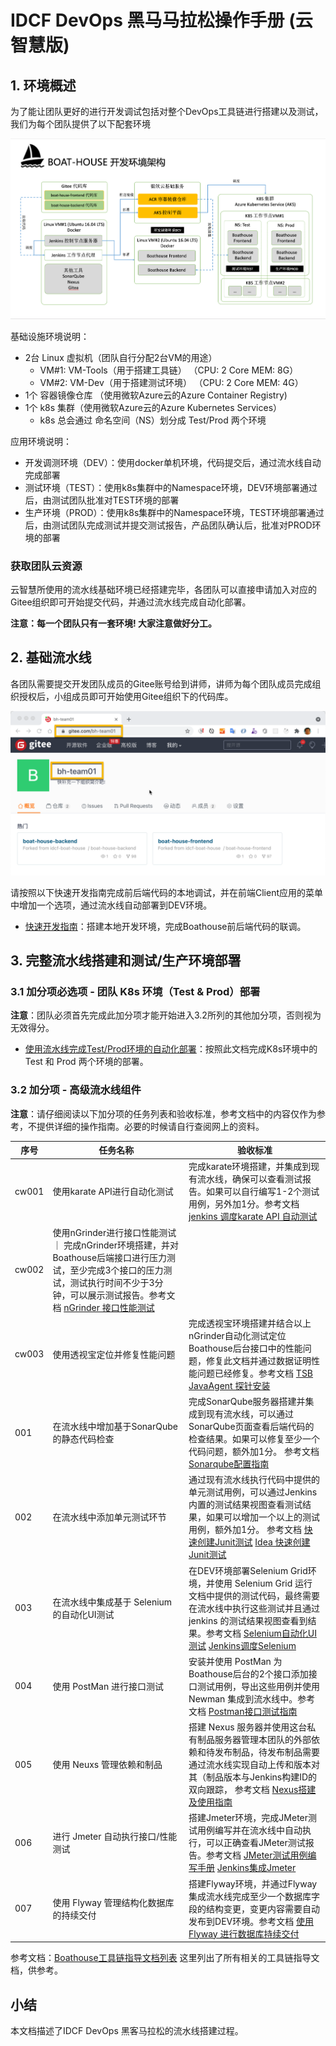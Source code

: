 # IDCF DevOps 黑马马拉松操作手册 (云智慧版)

## 1. 环境概述

为了能让团队更好的进行开发调试包括对整个DevOps工具链进行搭建以及测试，我们为每个团队提供了以下配套环境

![Boathouse Environment](images/boathouse-env-architecture.png)

基础设施环境说明：

- 2台 Linux 虚拟机（团队自行分配2台VM的用途）
  - VM#1: VM-Tools（用于搭建工具链） （CPU: 2 Core MEM: 8G）
  - VM#2: VM-Dev（用于搭建测试环境） （CPU: 2 Core MEM: 4G）
- 1个 容器镜像仓库 （使用微软Azure云的Azure Container Registry)
- 1个 k8s 集群（使用微软Azure云的Azure Kubernetes Services）
  - k8s 总会通过 命名空间（NS）划分成 Test/Prod 两个环境

应用环境说明：
- 开发调测环境（DEV）：使用docker单机环境，代码提交后，通过流水线自动完成部署
- 测试环境（TEST）：使用k8s集群中的Namespace环境，DEV环境部署通过后，由测试团队批准对TEST环境的部署
- 生产环境（PROD）：使用k8s集群中的Namespace环境，TEST环境部署通过后，由测试团队完成测试并提交测试报告，产品团队确认后，批准对PROD环境的部署


### 获取团队云资源

云智慧所使用的流水线基础环境已经搭建完毕，各团队可以直接申请加入对应的Gitee组织即可开始提交代码，并通过流水线完成自动化部署。

**注意：每一个团队只有一套环境! 大家注意做好分工。**

## 2. 基础流水线

各团队需要提交开发团队成员的Gitee账号给到讲师，讲师为每个团队成员完成组织授权后，小组成员即可开始使用Gitee组织下的代码库。

![Gitee Org](images/gitee-org.png)

请按照以下快速开发指南完成前后端代码的本地调试，并在前端Client应用的菜单中增加一个选项，通过流水线自动部署到DEV环境。

- [快速开发指南](dev-guide.md)：搭建本地开发环境，完成Boathouse前后端代码的联调。

## 3. 完整流水线搭建和测试/生产环境部署

### 3.1 加分项必选项 - 团队 K8s 环境（Test & Prod）部署

**注意**：团队必须首先完成此加分项才能开始进入3.2所列的其他加分项，否则视为无效得分。

- [使用流水线完成Test/Prod环境的自动化部署](team-k8s-env-config.md)：按照此文档完成K8s环境中的 Test 和 Prod 两个环境的部署。

### 3.2 加分项 - 高级流水线组件

**注意**：请仔细阅读以下加分项的任务列表和验收标准，参考文档中的内容仅作为参考，不提供详细的操作指南。必要的时候请自行查阅网上的资料。

| 序号 | 任务名称 | 验收标准  |
| ------------ | --------- | --------- |
| cw001 | 使用karate API进行自动化测试 | 完成karate环境搭建，并集成到现有流水线，确保可以查看测试报告。如果可以自行编写1-2个测试用例，另外加1分。参考文档 [jenkins 调度karate API 自动测试](docs/quick-start/guide/karate-API-testing/Readme.md) |
| cw002 | 使用nGrinder进行接口性能测试 ｜ 完成nGrinder环境搭建，并对Boathouse后端接口进行压力测试，至少完成3个接口的压力测试，测试执行时间不少于3分钟，可以展示测试报告。参考文档 [nGrinder 接口性能测试](docs/quick-start/guide/nGrinder-perf-testing/Readme.md) |
| cw003 | 使用透视宝定位并修复性能问题 | 完成透视宝环境搭建并结合以上nGrinder自动化测试定位Boathouse后台接口中的性能问题，修复此文档并通过数据证明性能问题已经修复。参考文档 [TSB JavaAgent 探针安装](docs/quick-start/guide/TSB-Agent-use/Readme.md) |
| 001 | 在流水线中增加基于SonarQube的静态代码检查 | 完成SonarQube服务器搭建并集成到现有流水线，可以通过SonarQube页面查看后端代码的检查结果。如果可以修复至少一个代码问题，额外加1分。 参考文档 [Sonarqube配置指南](../../quick-start/guide/sonarqube/Readme.md) |
| 002 | 在流水线中添加单元测试环节 | 通过现有流水线执行代码中提供的单元测试用例，可以通过Jenkins内置的测试结果视图查看测试结果，如果可以增加一个以上的测试用例，额外加1分。 参考文档 [快速创建Junit测试](../..//quick-start/guide/junit-testing/Readme.md) [Idea 快速创建Junit测试](../../quick-start/guide/junit-testing/Readme.md) |
| 003 | 在流水线中集成基于 Selenium 的自动化UI测试 | 在DEV环境部署Selenium Grid环境，并使用 Selenium Grid 运行文档中提供的测试代码，最终需要在流水线中执行这些测试并且通过 jenkins 的测试结果视图查看到结果。参考文档 [Selenium自动化UI测试](../../quick-start/guide/selenium-ui-testing/Readme.md) [Jenkins调度Selenium](../../quick-start/guide/selenium-for-jenkins/Readme.md) |
| 004 | 使用 PostMan 进行接口测试 | 安装并使用 PostMan 为Boathouse后台的2个接口添加接口测试用例，导出这些用例并使用 Newman 集成到流水线中。参考文档 [Postman接口测试指南](../../quick-start/guide/postman-api-testing/Readme.md)   |
| 005 | 使用 Neuxs 管理依赖和制品  | 搭建 Nexus 服务器并使用这台私有制品服务器管理本团队的外部依赖和待发布制品，待发布制品需要通过流水线实现自动上传和版本对其（制品版本与Jenkins构建ID的双向跟踪， 参考文档 [Nexus搭建及使用指南](../../quick-start/guide/nexus/readme.md) |
| 006 | 进行 Jmeter 自动执行接口/性能测试 | 搭建Jmeter环境，完成JMeter测试用例编写并在流水线中自动执行，可以正确查看JMeter测试报告。参考文档 [JMeter测试用例编写手册](../../quick-start/guide/jmeter-testing/Readme.md) [Jenkins集成Jmeter](../../quick-start/guide/jmeter-testing/jmeter-for-jenkins.md) |
| 007 | 使用 Flyway 管理结构化数据库的持续交付 | 搭建Flyway环境，并通过Flyway集成流水线完成至少一个数据库字段的结构变更，变更内容需要自动发布到DEV环境。参考文档 [使用 Flyway 进行数据库持续交付](../../quick-start/guide/java-flyway-db-pipeline/Readme.md) |

参考文档：[Boathouse工具链指导文档列表](../../../README.md?id=工具指导文档) 这里列出了所有相关的工具链指导文档，供参考。

## 小结

本文档描述了IDCF DevOps 黑客马拉松的流水线搭建过程。
